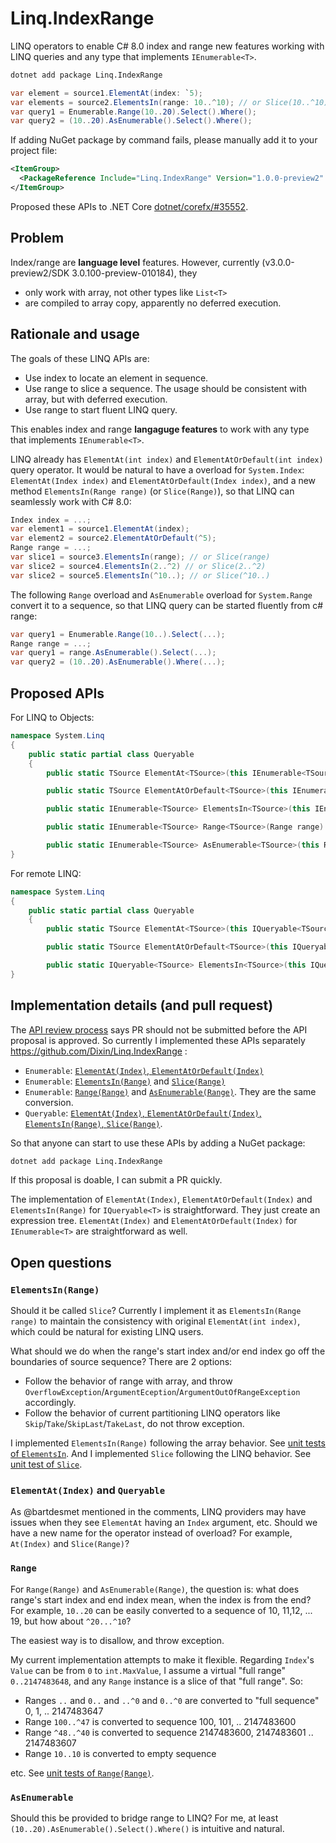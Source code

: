 # Linq.IndexRange

LINQ operators to enable C# 8.0 index and range new features working with LINQ queries and any type that implements `IEnumerable<T>`.

```bat
dotnet add package Linq.IndexRange
```

```cs
var element = source1.ElementAt(index: `5);
var elements = source2.ElementsIn(range: 10..^10); // or Slice(10..^10)
var query1 = Enumerable.Range(10..20).Select().Where();
var query2 = (10..20).AsEnumerable().Select().Where();
```

If adding NuGet package by command fails, please manually add it to your project file:

```xml
<ItemGroup>
  <PackageReference Include="Linq.IndexRange" Version="1.0.0-preview2" />
</ItemGroup>
```

Proposed these APIs to .NET Core [dotnet/corefx/#35552](https://github.com/dotnet/corefx/issues/35552).

## Problem

Index/range are **language level** features. However, currently (v3.0.0-preview2/SDK 3.0.100-preview-010184), they

- only work with array, not other types like `List<T>`
- are compiled to array copy, apparently no deferred execution.

## Rationale and usage

The goals of these LINQ APIs are:

- Use index to locate an element in sequence. 
- Use range to slice a sequence. The usage should be consistent with array, but with deferred execution.
- Use range to start fluent LINQ query.

This enables index and range **langaguge features** to work with any type that implements `IEnumerable<T>`.

LINQ already has `ElementAt(int index)` and `ElementAtOrDefault(int index)` query operator. It would be natural to have a overload for `System.Index`: `ElementAt(Index index)` and `ElementAtOrDefault(Index index)`, and a new method `ElementsIn(Range range)` (or `Slice(Range)`), so that LINQ can seamlessly work with C# 8.0:

```cs
Index index = ...;
var element1 = source1.ElementAt(index);
var element2 = source2.ElementAtOrDefault(^5);
Range range = ...;
var slice1 = source3.ElementsIn(range); // or Slice(range)
var slice2 = source4.ElementsIn(2..^2) // or Slice(2..^2)
var slice2 = source5.ElementsIn(^10..); // or Slice(^10..)
```

The following `Range` overload and `AsEnumerable` overload for `System.Range` convert it to a sequence, so that LINQ query can be started fluently from c# range:

```cs
var query1 = Enumerable.Range(10..).Select(...);
Range range = ...;
var query1 = range.AsEnumerable().Select(...);
var query2 = (10..20).AsEnumerable().Where(...);
```

## Proposed APIs

For LINQ to Objects:

```cs
namespace System.Linq
{
    public static partial class Queryable
    {
        public static TSource ElementAt<TSource>(this IEnumerable<TSource> source, Index index) { throw null; }

        public static TSource ElementAtOrDefault<TSource>(this IEnumerable<TSource> source, Index index) { throw null; }

        public static IEnumerable<TSource> ElementsIn<TSource>(this IEnumerable<TSource> source, Range range) { throw null; }

        public static IEnumerable<TSource> Range<TSource>(Range range) { throw null; }

        public static IEnumerable<TSource> AsEnumerable<TSource>(this Range source) { throw null; }
}
```

For remote LINQ:

```cs
namespace System.Linq
{
    public static partial class Queryable
    {
        public static TSource ElementAt<TSource>(this IQueryable<TSource> source, Index index) { throw null; }

        public static TSource ElementAtOrDefault<TSource>(this IQueryable<TSource> source, Index index) { throw null; }

        public static IQueryable<TSource> ElementsIn<TSource>(this IQueryable<TSource> source, Range range) { throw null; }
}
```

## Implementation details (and pull request)

The [API review process](https://github.com/dotnet/corefx/blob/master/Documentation/project-docs/api-review-process.md) says PR should not be submitted before the API proposal is approved. So currently I implemented these APIs separately https://github.com/Dixin/Linq.IndexRange :

- `Enumerable`: [`ElementAt(Index)`, `ElementAtOrDefault(Index)`](https://github.com/Dixin/Linq.IndexRange/blob/master/Linq.IndexRange/ElementAt.cs)
- `Enumerable`: [`ElementsIn(Range)`](https://github.com/Dixin/Linq.IndexRange/blob/master/Linq.IndexRange/ElementsIn.cs) and [`Slice(Range)`](https://github.com/Dixin/Linq.IndexRange/blob/master/Linq.IndexRange/Slice.cs)
- `Enumerable`: [`Range(Range)`](https://github.com/Dixin/Linq.IndexRange/blob/master/Linq.IndexRange/Range.cs) and [`AsEnumerable(Range)`](https://github.com/Dixin/Linq.IndexRange/blob/master/Linq.IndexRange/AsEnumerable.cs). They are the same conversion.
- `Queryable`: [`ElementAt(Index)`, `ElementAtOrDefault(Index)`, `ElementsIn(Range)`, `Slice(Range)`](https://github.com/Dixin/Linq.IndexRange/blob/master/Linq.IndexRange/QueryableExtensions.cs).

So that anyone can start to use these APIs by adding a NuGet package:

```bat
dotnet add package Linq.IndexRange
```

If this proposal is doable, I can submit a PR quickly.

The implementation of `ElementAt(Index)`, `ElementAtOrDefault(Index)` and `ElementsIn(Range)` for `IQueryable<T>` is straightforward. They just create an expression tree. `ElementAt(Index)` and `ElementAtOrDefault(Index)` for `IEnumerable<T>` are straightforward as well.

## Open questions

### `ElementsIn(Range)`

Should it be called `Slice`? Currently I implement it as `ElementsIn(Range range)` to maintain the consistency with original `ElementAt(int index)`, which could be natural for existing LINQ users.

What should we do when the range's start index and/or end index go off the boundaries of source sequence? There are 2 options:

- Follow the behavior of range with array, and throw `OverflowException`/`ArgumentEception`/`ArgumentOutOfRangeException` accordingly.
- Follow the behavior of current partitioning LINQ operators like `Skip`/`Take`/`SkipLast`/`TakeLast`, do not throw exception.

I implemented `ElementsIn(Range)` following the array behavior. See [unit tests of `ElementsIn`](https://github.com/Dixin/Linq.IndexRange/blob/master/Linq.IndexRange.Tests/ElementsInTests.cs). And I implemented `Slice` following the LINQ behavior. See [unit test of `Slice`](https://github.com/Dixin/Linq.IndexRange/blob/master/Linq.IndexRange.Tests/SliceTests.cs).

### `ElementAt(Index)` and `Queryable`

As @bartdesmet mentioned in the comments, LINQ providers may have issues when they see `ElementAt` having an `Index` argument, etc. Should we have a new name for the operator instead of overload? For example, `At(Index)` and `Slice(Range)`?

### `Range`

For `Range(Range)` and `AsEnumerable(Range)`, the question is: what does range's start index and end index mean, when the index is from the end? For example, `10..20` can be easily converted to a sequence of 10, 11,12, ... 19, but how about `^20...^10`? 

The easiest way is to disallow, and throw exception.

My current implementation attempts to make it flexible. Regarding `Index`'s `Value` can be from `0` to `int.MaxValue`, I assume a virtual "full range" `0..2147483648`, and any `Range` instance is a slice of that "full range". So:

- Ranges `..` and `0..` and `..^0` and `0..^0` are converted to "full sequence" 0, 1, .. 2147483647
- Range `100..^47` is converted to sequence 100, 101, .. 2147483600
- Range `^48..^40` is converted to sequence 2147483600, 2147483601 .. 2147483607
- Range `10..10` is converted to empty sequence

etc. See [unit tests of `Range(Range)`](https://github.com/Dixin/Linq.IndexRange/blob/master/Linq.IndexRange.Tests/RangeTests.cs).

### `AsEnumerable`

Should this be provided to bridge range to LINQ? For me, at least `(10..20).AsEnumerable().Select().Where()` is intuitive and natural.
